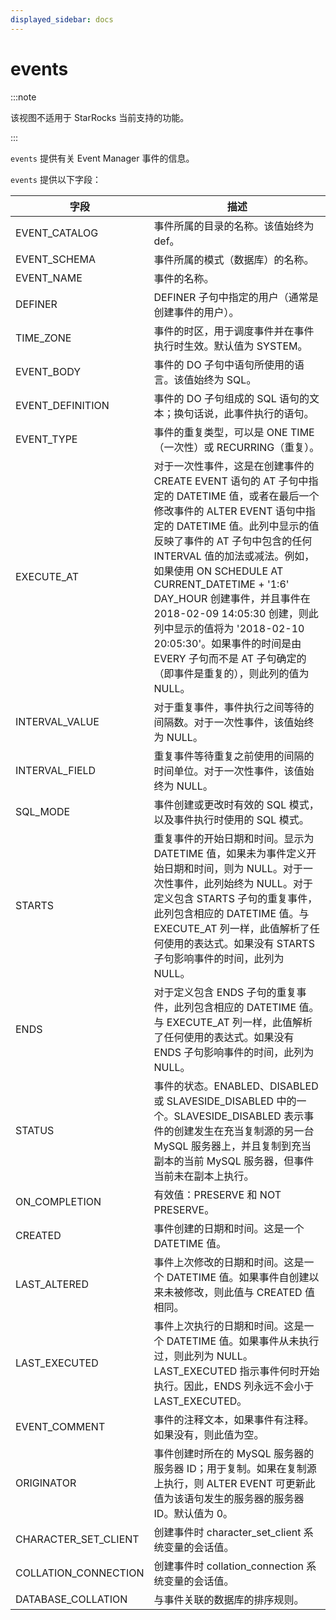 ```yaml
---
displayed_sidebar: docs
---
```


# events

:::note

该视图不适用于 StarRocks 当前支持的功能。

:::

`events` 提供有关 Event Manager 事件的信息。

`events` 提供以下字段：

| 字段                 | 描述                                                         |
| -------------------- | ------------------------------------------------------------ |
| EVENT_CATALOG        | 事件所属的目录的名称。该值始终为 def。                       |
| EVENT_SCHEMA         | 事件所属的模式（数据库）的名称。                             |
| EVENT_NAME           | 事件的名称。                                                 |
| DEFINER              | DEFINER 子句中指定的用户（通常是创建事件的用户）。           |
| TIME_ZONE            | 事件的时区，用于调度事件并在事件执行时生效。默认值为 SYSTEM。 |
| EVENT_BODY           | 事件的 DO 子句中语句所使用的语言。该值始终为 SQL。           |
| EVENT_DEFINITION     | 事件的 DO 子句组成的 SQL 语句的文本；换句话说，此事件执行的语句。 |
| EVENT_TYPE           | 事件的重复类型，可以是 ONE TIME（一次性）或 RECURRING（重复）。 |
| EXECUTE_AT           | 对于一次性事件，这是在创建事件的 CREATE EVENT 语句的 AT 子句中指定的 DATETIME 值，或者在最后一个修改事件的 ALTER EVENT 语句中指定的 DATETIME 值。此列中显示的值反映了事件的 AT 子句中包含的任何 INTERVAL 值的加法或减法。例如，如果使用 ON SCHEDULE AT CURRENT_DATETIME + '1:6' DAY_HOUR 创建事件，并且事件在 2018-02-09 14:05:30 创建，则此列中显示的值将为 '2018-02-10 20:05:30'。如果事件的时间是由 EVERY 子句而不是 AT 子句确定的（即事件是重复的），则此列的值为 NULL。 |
| INTERVAL_VALUE       | 对于重复事件，事件执行之间等待的间隔数。对于一次性事件，该值始终为 NULL。 |
| INTERVAL_FIELD       | 重复事件等待重复之前使用的间隔的时间单位。对于一次性事件，该值始终为 NULL。 |
| SQL_MODE             | 事件创建或更改时有效的 SQL 模式，以及事件执行时使用的 SQL 模式。 |
| STARTS               | 重复事件的开始日期和时间。显示为 DATETIME 值，如果未为事件定义开始日期和时间，则为 NULL。对于一次性事件，此列始终为 NULL。对于定义包含 STARTS 子句的重复事件，此列包含相应的 DATETIME 值。与 EXECUTE_AT 列一样，此值解析了任何使用的表达式。如果没有 STARTS 子句影响事件的时间，此列为 NULL。 |
| ENDS                 | 对于定义包含 ENDS 子句的重复事件，此列包含相应的 DATETIME 值。与 EXECUTE_AT 列一样，此值解析了任何使用的表达式。如果没有 ENDS 子句影响事件的时间，此列为 NULL。 |
| STATUS               | 事件的状态。ENABLED、DISABLED 或 SLAVESIDE_DISABLED 中的一个。SLAVESIDE_DISABLED 表示事件的创建发生在充当复制源的另一台 MySQL 服务器上，并且复制到充当副本的当前 MySQL 服务器，但事件当前未在副本上执行。 |
| ON_COMPLETION        | 有效值：PRESERVE 和 NOT PRESERVE。                           |
| CREATED              | 事件创建的日期和时间。这是一个 DATETIME 值。                 |
| LAST_ALTERED         | 事件上次修改的日期和时间。这是一个 DATETIME 值。如果事件自创建以来未被修改，则此值与 CREATED 值相同。 |
| LAST_EXECUTED        | 事件上次执行的日期和时间。这是一个 DATETIME 值。如果事件从未执行过，则此列为 NULL。LAST_EXECUTED 指示事件何时开始执行。因此，ENDS 列永远不会小于 LAST_EXECUTED。 |
| EVENT_COMMENT        | 事件的注释文本，如果事件有注释。如果没有，则此值为空。       |
| ORIGINATOR           | 事件创建时所在的 MySQL 服务器的服务器 ID；用于复制。如果在复制源上执行，则 ALTER EVENT 可更新此值为该语句发生的服务器的服务器 ID。默认值为 0。 |
| CHARACTER_SET_CLIENT | 创建事件时 character_set_client 系统变量的会话值。           |
| COLLATION_CONNECTION | 创建事件时 collation_connection 系统变量的会话值。           |
| DATABASE_COLLATION   | 与事件关联的数据库的排序规则。                               |
